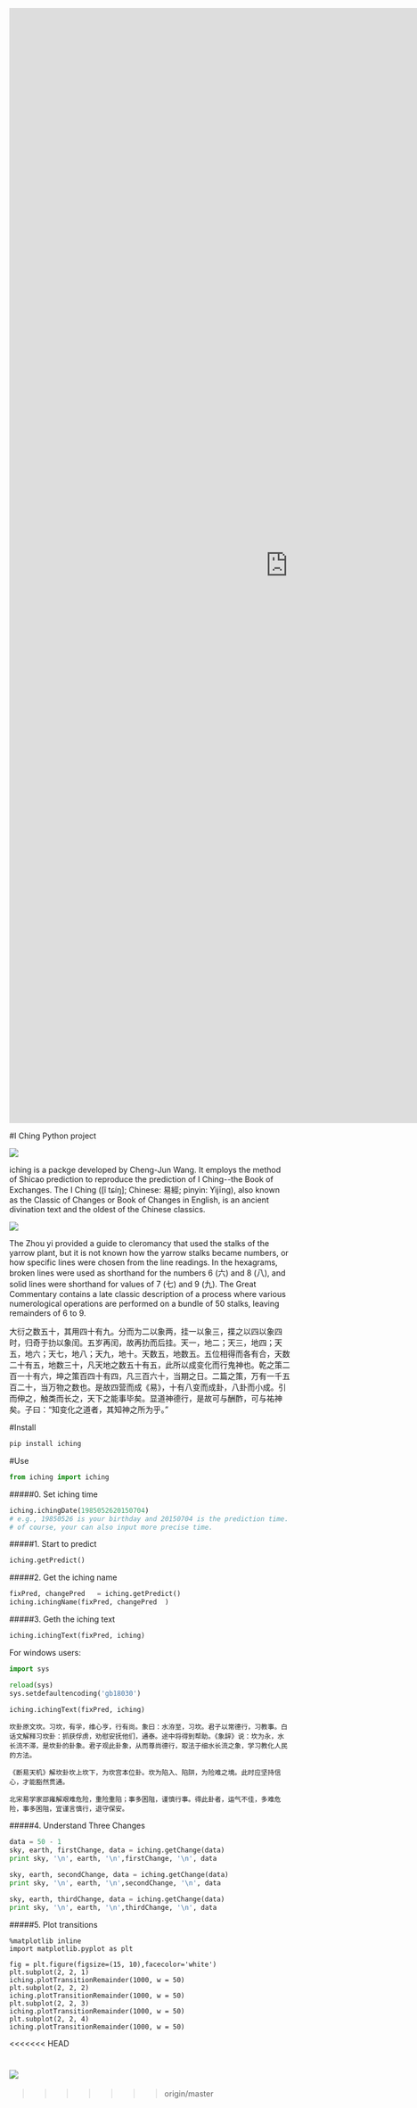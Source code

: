 <p><iframe height=2000 width=1000 src="http://nbviewer.ipython.org/github/chengjun/iching/blob/master/iching_intro.ipynb" frameborder=0 allowfullscreen></iframe></p>

#I Ching Python project

![](https://upload.wikimedia.org/wikipedia/commons/thumb/3/35/I_Ching_Song_Dynasty_print.jpg/440px-I_Ching_Song_Dynasty_print.jpg)

iching is a packge developed by Cheng-Jun Wang. It employs the method of Shicao prediction to reproduce the prediction of I Ching--the Book of Exchanges. The I Ching ([î tɕíŋ]; Chinese: 易經; pinyin: Yìjīng), also known as the Classic of Changes or Book of Changes in English, is an ancient divination text and the oldest of the Chinese classics.

![](https://upload.wikimedia.org/wikipedia/commons/thumb/a/a1/Yarrow_stalks_for_I_Ching.JPG/440px-Yarrow_stalks_for_I_Ching.JPG)

The Zhou yi provided a guide to cleromancy that used the stalks of the yarrow plant, but it is not known how the yarrow stalks became numbers, or how specific lines were chosen from the line readings. In the hexagrams, broken lines were used as shorthand for the numbers 6 (六) and 8 (八), and solid lines were shorthand for values of 7 (七) and 9 (九). The Great Commentary contains a late classic description of a process where various numerological operations are performed on a bundle of 50 stalks, leaving remainders of 6 to 9.

大衍之数五十，其用四十有九。分而为二以象两，挂一以象三，揲之以四以象四时，归奇于扐以象闰。五岁再闰，故再扐而后挂。天一，地二；天三，地四；天五，地六；天七，地八；天九，地十。天数五，地数五。五位相得而各有合，天数二十有五，地数三十，凡天地之数五十有五，此所以成变化而行鬼神也。乾之策二百一十有六，坤之策百四十有四，凡三百六十，当期之日。二篇之策，万有一千五百二十，当万物之数也。是故四营而成《易》，十有八变而成卦，八卦而小成。引而伸之，触类而长之，天下之能事毕矣。显道神德行，是故可与酬酢，可与祐神矣。子曰：“知变化之道者，其知神之所为乎。”

#Install
```python
pip install iching
```

#Use

```python
from iching import iching
```

#####0. Set iching time

```python
iching.ichingDate(1985052620150704) 
# e.g., 19850526 is your birthday and 20150704 is the prediction time.
# of course, your can also input more precise time.
```

#####1. Start to predict
```python
iching.getPredict()
```

#####2. Get the iching name
```python
fixPred, changePred   = iching.getPredict()
iching.ichingName(fixPred, changePred  )
```

#####3. Geth the iching text

```python
iching.ichingText(fixPred, iching)
```

For windows users:

```python
import sys

reload(sys)
sys.setdefaultencoding('gb18030')

iching.ichingText(fixPred, iching)
```


	坎卦原文坎。习坎，有孚，维心亨，行有尚。象曰：水洊至，习坎。君子以常德行，习教事。白话文解释习坎卦：抓获俘虏，劝慰安抚他们，通泰。途中将得到帮助。《象辞》说：坎为永，水长流不滞，是坎卦的卦象。君子观此卦象，从而尊尚德行，取法于细水长流之象，学习教化人民的方法。

	《断易天机》解坎卦坎上坎下，为坎宫本位卦。坎为陷入、陷阱，为险难之境。此时应坚持信心，才能豁然贯通。

	北宋易学家邵雍解艰难危险，重险重陷；事多困阻，谨慎行事。得此卦者，运气不佳，多难危险，事多困阻，宜谨言慎行，退守保安。



#####4. Understand Three Changes

```python
data = 50 - 1
sky, earth, firstChange, data = iching.getChange(data)
print sky, '\n', earth, '\n',firstChange, '\n', data

sky, earth, secondChange, data = iching.getChange(data)
print sky, '\n', earth, '\n',secondChange, '\n', data

sky, earth, thirdChange, data = iching.getChange(data)
print sky, '\n', earth, '\n',thirdChange, '\n', data
```

#####5. Plot transitions





```pytnon
%matplotlib inline
import matplotlib.pyplot as plt

fig = plt.figure(figsize=(15, 10),facecolor='white')
plt.subplot(2, 2, 1)
iching.plotTransitionRemainder(1000, w = 50)
plt.subplot(2, 2, 2)
iching.plotTransitionRemainder(1000, w = 50)
plt.subplot(2, 2, 3)
iching.plotTransitionRemainder(1000, w = 50)
plt.subplot(2, 2, 4)
iching.plotTransitionRemainder(1000, w = 50)
```
<<<<<<< HEAD

![](http://7lrzgn.com1.z0.glb.clouddn.com/download.png)
=======
>>>>>>> origin/master
